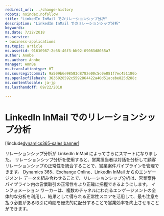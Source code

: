 ```yaml
---
redirect_url: ../change-history
robots: noindex,nofollow
title: "LinkedIn InMail でのリレーションシップ分析"
description: "LinkedIn InMail でのリレーションシップ分析"
keywords: 
ms.date: 7/22/2018
ms.service:
- business-applications
ms.topic: article
ms.assetid: 91610987-2c68-46f3-bb92-09083d8055a7
author: Annbe
ms.author: Annbe
manager: AnnBe
ms.translationtype: HT
ms.sourcegitcommit: 9a509b6e98583d8782e00c5c0e081f7ec451180b
ms.openlocfilehash: 3636020592c5592864422a40d51acebe825d288c
ms.contentlocale: ja-jp
ms.lasthandoff: 09/22/2018

---
```


# <a name="relationship-analytics-now-with-linkedin-inmail"></a>LinkedIn InMail でのリレーションシップ分析

[!include[dynamics365-sales banner](../includes/dynamics365-sales.md)]





リレーションシップ分析が LinkedIn InMail によってさらにスマートになりました。 リレーションシップ分析を使用すると、営業担当者は対話を分析して顧客リレーションシップの正常性を統合することで、営業案件パイプラインを管理できます。  Dynamics 365、Exchange Online、LinkedIn InMail からのエンゲージメント データを組み合わせることで、リレーションシップ分析は、営業案件パイプライン内の営業取引の正常性をより正確に把握できるようにします。 インフォメーション ワーカーは、複数のチャネルにわたるエンゲージメントの全体的な分析を利用し、結果として得られる正常性スコアを活用して、最も注意を払う必要がある取引に時間を優先的に配分することで営業効率を向上させることができます。

